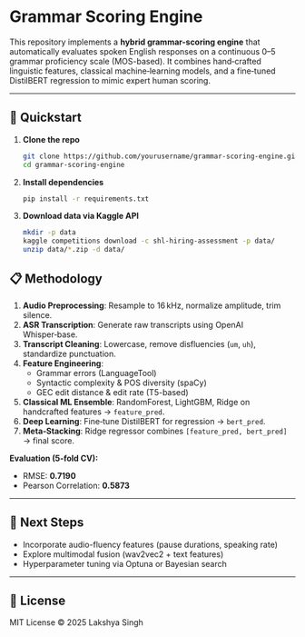 # Grammar Scoring Engine 

This repository implements a **hybrid grammar-scoring engine** that automatically evaluates spoken English responses on a continuous 0–5 grammar proficiency scale (MOS-based). It combines hand‑crafted linguistic features, classical machine‑learning models, and a fine‑tuned DistilBERT regression to mimic expert human scoring.

---

## 🚀 Quickstart

1. **Clone the repo**

   ```bash
   git clone https://github.com/yourusername/grammar-scoring-engine.git
   cd grammar-scoring-engine
   ```

2. **Install dependencies**

   ```bash
   pip install -r requirements.txt
   ```

3. **Download data via Kaggle API**

   ```bash
   mkdir -p data
   kaggle competitions download -c shl-hiring-assessment -p data/
   unzip data/*.zip -d data/
   ```

## 📋 Methodology

1. **Audio Preprocessing**: Resample to 16 kHz, normalize amplitude, trim silence.
2. **ASR Transcription**: Generate raw transcripts using OpenAI Whisper‑base.
3. **Transcript Cleaning**: Lowercase, remove disfluencies (`um`, `uh`), standardize punctuation.
4. **Feature Engineering**:
   * Grammar errors (LanguageTool)
   * Syntactic complexity & POS diversity (spaCy)
   * GEC edit distance & edit rate (T5-based)
5. **Classical ML Ensemble**: RandomForest, LightGBM, Ridge on handcrafted features → `feature_pred`.
6. **Deep Learning**: Fine‑tune DistilBERT for regression → `bert_pred`.
7. **Meta‑Stacking**: Ridge regressor combines `[feature_pred, bert_pred]` → final score.

**Evaluation (5‑fold CV):**  
- RMSE: **0.7190**  
- Pearson Correlation: **0.5873**
  
---
## 🔧 Next Steps

* Incorporate audio-fluency features (pause durations, speaking rate)
* Explore multimodal fusion (wav2vec2 + text features)
* Hyperparameter tuning via Optuna or Bayesian search

---

## 📄 License

MIT License © 2025 Lakshya Singh
